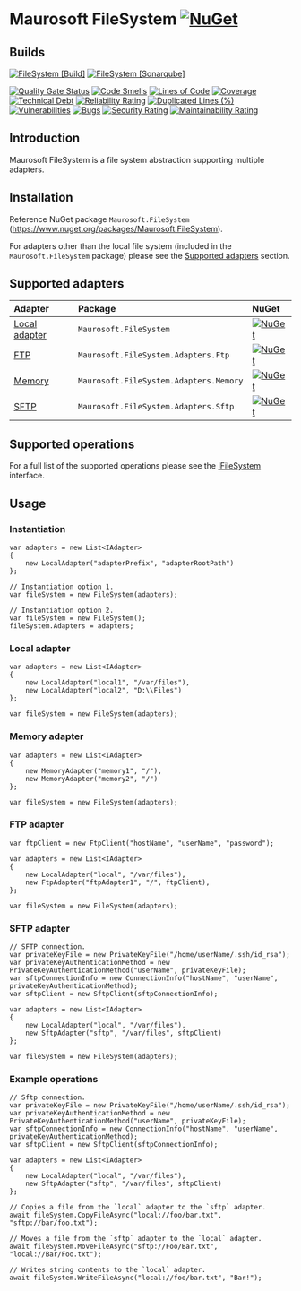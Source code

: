 # Maurosoft FileSystem [![NuGet](https://img.shields.io/nuget/v/Maurosoft.FileSystem)](https://www.nuget.org/packages/Maurosoft.FileSystem)

## Builds
[![FileSystem [Build]](https://github.com/maurosoft1973/FileSystem/actions/workflows/build.yml/badge.svg)](https://github.com/maurosoft1973/FileSystem/actions/workflows/build.yml)
[![FileSystem [Sonarqube]](https://github.com/maurosoft1973/FileSystem/actions/workflows/sonarqube.yml/badge.svg)](https://github.com/maurosoft1973/FileSystem/actions/workflows/sonarqube.yml)

[![Quality Gate Status](https://sonarcloud.io/api/project_badges/measure?project=maurosoft1973_FileSystem&metric=alert_status)](https://sonarcloud.io/summary/new_code?id=maurosoft1973_FileSystem)
[![Code Smells](https://sonarcloud.io/api/project_badges/measure?project=maurosoft1973_FileSystem&metric=code_smells)](https://sonarcloud.io/summary/new_code?id=maurosoft1973_FileSystem)
[![Lines of Code](https://sonarcloud.io/api/project_badges/measure?project=maurosoft1973_FileSystem&metric=ncloc)](https://sonarcloud.io/summary/new_code?id=maurosoft1973_FileSystem)
[![Coverage](https://sonarcloud.io/api/project_badges/measure?project=maurosoft1973_FileSystem&metric=coverage)](https://sonarcloud.io/summary/new_code?id=maurosoft1973_FileSystem)
[![Technical Debt](https://sonarcloud.io/api/project_badges/measure?project=maurosoft1973_FileSystem&metric=sqale_index)](https://sonarcloud.io/summary/new_code?id=maurosoft1973_FileSystem)
[![Reliability Rating](https://sonarcloud.io/api/project_badges/measure?project=maurosoft1973_FileSystem&metric=reliability_rating)](https://sonarcloud.io/summary/new_code?id=maurosoft1973_FileSystem)
[![Duplicated Lines (%)](https://sonarcloud.io/api/project_badges/measure?project=maurosoft1973_FileSystem&metric=duplicated_lines_density)](https://sonarcloud.io/summary/new_code?id=maurosoft1973_FileSystem)
[![Vulnerabilities](https://sonarcloud.io/api/project_badges/measure?project=maurosoft1973_FileSystem&metric=vulnerabilities)](https://sonarcloud.io/summary/new_code?id=maurosoft1973_FileSystem)
[![Bugs](https://sonarcloud.io/api/project_badges/measure?project=maurosoft1973_FileSystem&metric=bugs)](https://sonarcloud.io/summary/new_code?id=maurosoft1973_FileSystem)
[![Security Rating](https://sonarcloud.io/api/project_badges/measure?project=maurosoft1973_FileSystem&metric=security_rating)](https://sonarcloud.io/summary/new_code?id=maurosoft1973_FileSystem)
[![Maintainability Rating](https://sonarcloud.io/api/project_badges/measure?project=maurosoft1973_FileSystem&metric=sqale_rating)](https://sonarcloud.io/summary/new_code?id=maurosoft1973_FileSystem)

## Introduction
Maurosoft FileSystem is a file system abstraction supporting multiple adapters.

## Installation
Reference NuGet package `Maurosoft.FileSystem` (https://www.nuget.org/packages/Maurosoft.FileSystem).

For adapters other than the local file system (included in the `Maurosoft.FileSystem` package) please see the [Supported adapters](#supported-adapters) section.

## Supported adapters
| Adapter                                         | Package                                           | NuGet                                                                                                                                                                      |
|:------------------------------------------------|:--------------------------------------------------|:---------------------------------------------------------------------------------------------------------------------------------------------------------------------------|
| [Local adapter](#local-adapter)                 | `Maurosoft.FileSystem`                            | [![NuGet](https://img.shields.io/nuget/v/Maurosoft.FileSystem)](https://www.nuget.org/packages/Maurosoft.FileSystem)                                                       |
| [FTP](#ftp-adapter)                             | `Maurosoft.FileSystem.Adapters.Ftp`               | [![NuGet](https://img.shields.io/nuget/v/Maurosoft.FileSystem.Adapters.Ftp)](https://www.nuget.org/packages/Maurosoft.FileSystem.Adapters.Ftp)                             |
| [Memory](#memory-adapter)                       | `Maurosoft.FileSystem.Adapters.Memory`            | [![NuGet](https://img.shields.io/nuget/v/Maurosoft.FileSystem.Adapters.Memory)](https://www.nuget.org/packages/Maurosoft.FileSystem.Adapters.Memory)                       |
| [SFTP](#sftp-adapter)                           | `Maurosoft.FileSystem.Adapters.Sftp`              | [![NuGet](https://img.shields.io/nuget/v/Maurosoft.FileSystem.Adapters.Sftp)](https://www.nuget.org/packages/Maurosoft.FileSystem.Adapters.Sftp)                           |

## Supported operations
For a full list of the supported operations please see the [IFileSystem](../master/FileSystem/src/IFileSystem.cs) interface.

## Usage

### Instantiation
```
var adapters = new List<IAdapter>
{
    new LocalAdapter("adapterPrefix", "adapterRootPath")
};

// Instantiation option 1.
var fileSystem = new FileSystem(adapters);

// Instantiation option 2.
var fileSystem = new FileSystem();
fileSystem.Adapters = adapters;
```

### Local adapter
```
var adapters = new List<IAdapter>
{
    new LocalAdapter("local1", "/var/files"),
    new LocalAdapter("local2", "D:\\Files")
};

var fileSystem = new FileSystem(adapters);
```

### Memory adapter
```
var adapters = new List<IAdapter>
{
    new MemoryAdapter("memory1", "/"),
    new MemoryAdapter("memory2", "/")
};

var fileSystem = new FileSystem(adapters);
```

### FTP adapter
```
var ftpClient = new FtpClient("hostName", "userName", "password");

var adapters = new List<IAdapter>
{
    new LocalAdapter("local", "/var/files"),
    new FtpAdapter("ftpAdapter1", "/", ftpClient),
};

var fileSystem = new FileSystem(adapters);
```

### SFTP adapter
```
// SFTP connection.
var privateKeyFile = new PrivateKeyFile("/home/userName/.ssh/id_rsa");
var privateKeyAuthenticationMethod = new PrivateKeyAuthenticationMethod("userName", privateKeyFile);
var sftpConnectionInfo = new ConnectionInfo("hostName", "userName", privateKeyAuthenticationMethod);
var sftpClient = new SftpClient(sftpConnectionInfo);

var adapters = new List<IAdapter>
{
    new LocalAdapter("local", "/var/files"),
    new SftpAdapter("sftp", "/var/files", sftpClient)
};

var fileSystem = new FileSystem(adapters);
```

### Example operations
```
// Sftp connection.
var privateKeyFile = new PrivateKeyFile("/home/userName/.ssh/id_rsa");
var privateKeyAuthenticationMethod = new PrivateKeyAuthenticationMethod("userName", privateKeyFile);
var sftpConnectionInfo = new ConnectionInfo("hostName", "userName", privateKeyAuthenticationMethod);
var sftpClient = new SftpClient(sftpConnectionInfo);

var adapters = new List<IAdapter>
{
    new LocalAdapter("local", "/var/files"),
    new SftpAdapter("sftp", "/var/files", sftpClient)
};

// Copies a file from the `local` adapter to the `sftp` adapter.
await fileSystem.CopyFileAsync("local://foo/bar.txt", "sftp://bar/foo.txt");

// Moves a file from the `sftp` adapter to the `local` adapter.
await fileSystem.MoveFileAsync("sftp://Foo/Bar.txt", "local://Bar/Foo.txt");

// Writes string contents to the `local` adapter.
await fileSystem.WriteFileAsync("local://foo/bar.txt", "Bar!");

```
